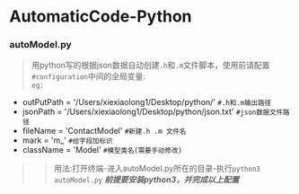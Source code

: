 # AutomaticCode-Python
### autoModel.py
>   用python写的根据json数据自动创建`.h`和`.m`文件脚本，使用前请配置`#configuration`中间的全局变量:<br>
`eg:`
 *  outPutPath = '/Users/xiexiaolong1/Desktop/python/' `#.h和.m输出路径`<br>
 *  jsonPath = '/Users/xiexiaolong1/Desktop/python/json.txt' `#json数据文件路径`<br>
 *  fileName = 'ContactModel' `#新建.h .m 文件名`<br>
 *  mark = 'm_' `#给字段加标识`<br>
 *  className = 'Model' `#模型类名(需要手动修改)`<br>
 
 >>用法:打开终端-进入autoModel.py所在的目录-执行`python3 autoModel.py`
 ***前提要安装python3，并完成以上配置***
